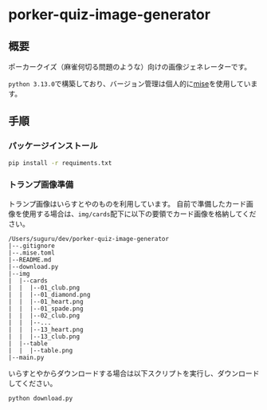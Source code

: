 # porker-quiz-image-generator

## 概要

ポーカークイズ（麻雀何切る問題のような）向けの画像ジェネレーターです。

`python 3.13.0`で構築しており、バージョン管理は個人的に[mise](https://mise.jdx.dev/)を使用しています。

## 手順

### パッケージインストール

```bash
pip install -r requiments.txt
```

### トランプ画像準備

トランプ画像はいらすとやのものを利用しています。
自前で準備したカード画像を使用する場合は、`img/cards`配下に以下の要領でカード画像を格納してください。

```
/Users/suguru/dev/porker-quiz-image-generator
|--.gitignore
|--.mise.toml
|--README.md
|--download.py
|--img
|  |--cards
|  |  |--01_club.png
|  |  |--01_diamond.png
|  |  |--01_heart.png
|  |  |--01_spade.png
|  |  |--02_club.png
|  |  |--...
|  |  |--13_heart.png
|  |  |--13_club.png
|  |--table
|  |  |--table.png
|--main.py
```

いらすとやからダウンロードする場合は以下スクリプトを実行し、ダウンロードしてください。

```bash
python download.py
```